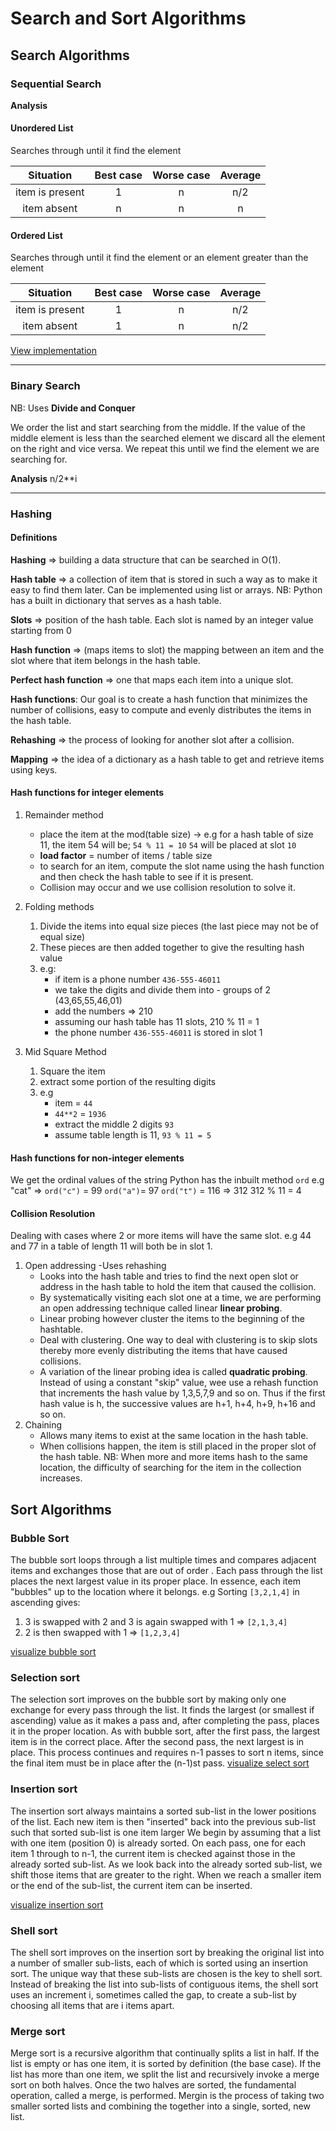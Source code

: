 # Search and Sort Algorithms

## Search Algorithms

### Sequential Search

**Analysis**

#### Unordered List

Searches through until it find the element

|    Situation    | Best case | Worse case | Average |
| :-------------: | :-------: | :--------: | :-----: |
| item is present |     1     |     n      |   n/2   |
|   item absent   |     n     |     n      |    n    |

#### Ordered List

Searches through until it find the element or an element greater than the element

|    Situation    | Best case | Worse case | Average |
| :-------------: | :-------: | :--------: | :-----: |
| item is present |     1     |     n      |   n/2   |
|   item absent   |     1     |     n      |   n/2   |

[View implementation](search_and_sort.md)

---

### Binary Search

NB: Uses **Divide and Conquer**

We order the list and start searching from the middle. If the value of the middle element is less than the searched element we discard all the element on the right and vice versa. We repeat this until we find the element we are searching for.

**Analysis**
n/2\*\*i

---

### Hashing

#### Definitions

**Hashing** => building a data structure that can be searched in O(1).

**Hash table** => a collection of item that is stored in such a way as to make it easy to find them later. Can be implemented using list or arrays.
NB: Python has a built in dictionary that serves as a hash table.

**Slots** => position of the hash table. Each slot is named by an integer value starting from 0

**Hash function** => (maps items to slot) the mapping between an item and the slot where that item belongs in the hash table.

**Perfect hash function** => one that maps each item into a unique slot.

**Hash functions**:
Our goal is to create a hash function that minimizes the number of collisions, easy to compute and evenly distributes the items in the hash table.

**Rehashing** => the process of looking for another slot after a collision.

**Mapping** => the idea of a dictionary as a hash table to get and retrieve items using keys.

#### Hash functions for integer elements

1. Remainder method

   - place the item at the mod(table size) -> e.g for a hash table of size 11, the item 54 will be; `54 % 11 = 10` `54` will be placed at slot `10`
   - **load factor** = number of items / table size
   - to search for an item, compute the slot name using the hash function and then check the hash table to see if it is present.
   - Collision may occur and we use collision resolution to solve it.

2. Folding methods
   1. Divide the items into equal size pieces (the last piece may not be of equal size)
   2. These pieces are then added together to give the resulting hash value
   3. e.g:
      - if item is a phone number `436-555-46011`
      - we take the digits and divide them into - groups of 2 (43,65,55,46,01)
      - add the numbers => 210
      - assuming our hash table has 11 slots, 210 % 11 = 1
      - the phone number `436-555-46011` is stored in slot 1
3. Mid Square Method
   1. Square the item
   2. extract some portion of the resulting digits
   3. e.g
      - item = `44`
      - `44**2` = `1936`
      - extract the middle 2 digits `93`
      - assume table length is 11, `93 % 11 = 5`

#### Hash functions for non-integer elements

We get the ordinal values of the string
Python has the inbuilt method `ord`
e.g "cat" => `ord("c")` = 99 `ord("a")`= 97 `ord("t")` = 116 => 312
312 % 11 = 4

#### Collision Resolution

Dealing with cases where 2 or more items will have the same slot. e.g 44 and 77 in a table of length 11 will both be in slot 1.

1. Open addressing
   -Uses rehashing
   - Looks into the hash table and tries to find the next open slot or address in the hash table to hold the item that caused the collision.
   - By systematically visiting each slot one at a time, we are performing an open addressing technique called linear **linear probing**.
   - Linear probing however cluster the items to the beginning of the hashtable.
   - Deal with clustering. One way to deal with clustering is to skip slots thereby more evenly distributing the items that have caused collisions.
   - A variation of the linear probing idea is called **quadratic probing**. Instead of using a constant "skip" value, wee use a rehash function that increments the hash value by 1,3,5,7,9 and so on. Thus if the first hash value is h, the successive values are h+1, h+4, h+9, h+16 and so on.
2. Chaining
   - Allows many items to exist at the same location in the hash table.
   - When collisions happen, the item is still placed in the proper slot of the hash table.
     <!-- FIXME: add image-->
     NB: When more and more items hash to the same location, the difficulty of searching for the item in the collection increases.

## Sort Algorithms

### Bubble Sort

The bubble sort loops through a list multiple times and compares adjacent items and exchanges those that are out of order . Each pass through the list places the next largest value in its proper place. In essence, each item "bubbles" up to the location where it belongs.
e.g
Sorting `[3,2,1,4]` in ascending gives:

1. 3 is swapped with 2 and 3 is again swapped with 1 => `[2,1,3,4]`
2. 2 is then swapped with 1 => `[1,2,3,4]`

[visualize bubble sort](https://visualgo.net/en/sorting)

### Selection sort

The selection sort improves on the bubble sort by making only one exchange for every pass through the list. It finds the largest (or smallest if ascending) value as it makes a pass and, after completing the pass, places it in the proper location. As with bubble sort, after the first pass, the largest item is in the correct place. After the second pass, the next largest is in place. This process continues and requires n-1 passes to sort n items, since the final item must be in place after the (n-1)st pass.
[visualize select sort](https://visualgo.net/en/sorting)

### Insertion sort

The insertion sort always maintains a sorted sub-list in the lower positions of the list.
Each new item is then "inserted" back into the previous sub-list such that sorted sub-list is one item larger
We begin by assuming that a list with one item (position 0) is already sorted.
On each pass, one for each item 1 through to n-1, the current item is checked against those in the already sorted sub-list.
As we look back into the already sorted sub-list, we shift those items that are greater to the right.
When we reach a smaller item or the end of the sub-list, the current item can be inserted.

[visualize insertion sort](https://visualgo.net/en/sorting)

### Shell sort

The shell sort improves on the insertion sort by breaking the original list into a number of smaller sub-lists, each of which is sorted using an insertion sort. The unique way that these sub-lists are chosen is the key to shell sort. Instead of breaking the list into sub-lists of contiguous items, the shell sort uses an increment i, sometimes called the gap, to create a sub-list by choosing all items that are i items apart.

### Merge sort

Merge sort is a recursive algorithm that continually splits a list in half. If the list is empty or has one item, it is sorted by definition (the base case). If the list has more than one item, we split the list and recursively invoke a merge sort on both halves. Once the two halves are sorted, the fundamental operation, called a merge, is performed. Mergin is the process of taking two smaller sorted lists and combining the together into a single, sorted, new list.
